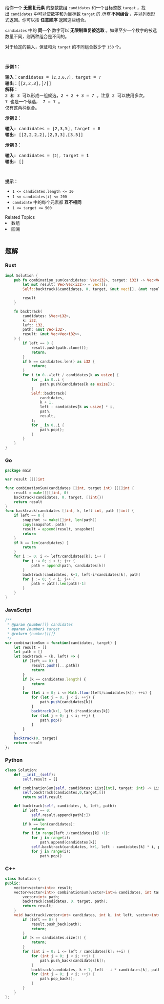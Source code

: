 <p>给你一个 <strong>无重复元素</strong> 的整数数组&nbsp;<code>candidates</code> 和一个目标整数&nbsp;<code>target</code>&nbsp;，找出&nbsp;<code>candidates</code>&nbsp;中可以使数字和为目标数&nbsp;<code>target</code> 的 <em>所有&nbsp;</em><strong>不同组合</strong> ，并以列表形式返回。你可以按 <strong>任意顺序</strong> 返回这些组合。</p>

<p><code>candidates</code> 中的 <strong>同一个</strong> 数字可以 <strong>无限制重复被选取</strong> 。如果至少一个数字的被选数量不同，则两种组合是不同的。&nbsp;</p>

<p>对于给定的输入，保证和为&nbsp;<code>target</code> 的不同组合数少于 <code>150</code> 个。</p>

<p>&nbsp;</p>

<p><strong>示例&nbsp;1：</strong></p>

<pre>
<strong>输入：</strong>candidates = <code>[2,3,6,7], </code>target = <code>7</code>
<strong>输出：</strong>[[2,2,3],[7]]
<strong>解释：</strong>
2 和 3 可以形成一组候选，2 + 2 + 3 = 7 。注意 2 可以使用多次。
7 也是一个候选， 7 = 7 。
仅有这两种组合。</pre>

<p><strong>示例&nbsp;2：</strong></p>

<pre>
<strong>输入: </strong>candidates = [2,3,5]<code>, </code>target = 8
<strong>输出: </strong>[[2,2,2,2],[2,3,3],[3,5]]</pre>

<p><strong>示例 3：</strong></p>

<pre>
<strong>输入: </strong>candidates = <code>[2], </code>target = 1
<strong>输出: </strong>[]
</pre>

<p>&nbsp;</p>

<p><strong>提示：</strong></p>

<ul>
	<li><code>1 &lt;= candidates.length &lt;= 30</code></li>
	<li><code>1 &lt;= candidates[i] &lt;= 200</code></li>
	<li><code>candidate</code> 中的每个元素都 <strong>互不相同</strong></li>
	<li><code>1 &lt;= target &lt;= 500</code></li>
</ul>
<div><div>Related Topics</div><div><li>数组</li><li>回溯</li></div></div><br>

## 题解
### Rust
```rust
impl Solution {
    pub fn combination_sum(candidates: Vec<i32>, target: i32) -> Vec<Vec<i32>> {
        let mut result: Vec<Vec<i32>> = vec![];
        Self::backtrack(&candidates, 0, target, &mut vec![], &mut result);

        result
    }

    fn backtrack(
        candidates: &Vec<i32>,
        k: i32,
        left: i32,
        path: &mut Vec<i32>,
        result: &mut Vec<Vec<i32>>,
    ) {
        if left == 0 {
            result.push(path.clone());
            return;
        }
        if k == candidates.len() as i32 {
            return;
        }
        for i in 0..=left / candidates[k as usize] {
            for _ in 0..i {
                path.push(candidates[k as usize]);
            }
            Self::backtrack(
                candidates,
                k + 1,
                left - candidates[k as usize] * i,
                path,
                result,
            );
            for _ in 0..i {
                path.pop();
            }
        }
    }
}
```

### Go
```go
package main

var result [][]int

func combinationSum(candidates []int, target int) [][]int {
	result = make([][]int, 0)
	backtrack(candidates, 0, target, []int{})
	return result
}
func backtrack(candidates []int, k, left int, path []int) {
	if left == 0 {
		snapshot := make([]int, len(path))
		copy(snapshot, path)
		result = append(result, snapshot)
		return
	}
	if k == len(candidates) {
		return
	}
	for i := 0; i <= left/candidates[k]; i++ {
		for j := 0; j < i; j++ {
			path = append(path, candidates[k])
		}
		backtrack(candidates, k+1, left-i*candidates[k], path)
		for j := 0; j < i; j++ {
			path = path[:len(path)-1]
		}
	}
}

```

### JavaScript
```javascript
/**
 * @param {number[]} candidates
 * @param {number} target
 * @return {number[][]}
 */
var combinationSum = function(candidates, target) {
    let result = []
    let path = []
    let backtrack = (k, left) => {
        if (left == 0) {
            result.push([...path])
            return
        }
        if (k == candidates.length) {
            return
        }
        for (let i = 0; i <= Math.floor(left/candidates[k]); ++i) {
            for (let j = 0; j < i; ++j) {
                path.push(candidates[k])
            }
            backtrack(k+1, left-i*candidates[k])
            for (let j = 0; j < i; ++j) {
                path.pop()
            }
        }
    }
    backtrack(0, target)
    return result
};
```

### Python
```python
class Solution:
    def __init__(self):
        self.result = []

    def combinationSum(self, candidates: List[int], target: int) -> List[List[int]]:
        self.backtrack(candidates,0,target,[])
        return self.result

    def backtrack(self, candidates, k, left, path):
        if left == 0:
            self.result.append(path[:])
            return
        if k == len(candidates):
            return
        for i in range(left //candidates[k] +1):
            for j in range(i):
                path.append(candidates[k])
            self.backtrack(candidates, k+1, left - candidates[k] * i, path)
            for j in range(i):
                path.pop()

```

### C++
```c++
class Solution {
public:
    vector<vector<int>> result;
    vector<vector<int>> combinationSum(vector<int>& candidates, int target) {
        vector<int> path;
        backtrack(candidates, 0, target, path);
        return result;
    }
    void backtrack(vector<int> candidates, int k, int left, vector<int> &path) {
        if (left == 0) {
            result.push_back(path);
            return;
        }
        if (k == candidates.size()) {
            return;
        }
        for (int i = 0; i <= left / candidates[k]; ++i) {
            for (int j = 0; j < i; ++j) {
                path.push_back(candidates[k]);
            }
            backtrack(candidates, k + 1, left - i * candidates[k], path);
            for (int j = 0; j < i; ++j) {
                path.pop_back();
            }
        }
    }
};
```